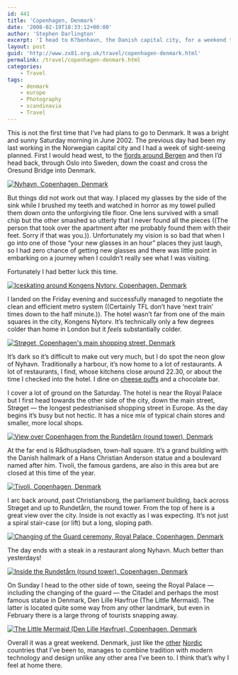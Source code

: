 ```yaml
---
id: 441
title: 'Copenhagen, Denmark'
date: '2008-02-19T18:33:12+00:00'
author: 'Stephen Darlington'
excerpt: 'I head to K?benhavn, the Danish capital city, for a weekend to take in the sights.'
layout: post
guid: 'http://www.zx81.org.uk/travel/copenhagen-denmark.html'
permalink: /travel/copenhagen-denmark.html
categories:
    - Travel
tags:
    - denmark
    - europe
    - Photography
    - scandinavia
    - Travel
---
```


This is not the first time that I’ve had plans to go to Denmark. It was a bright and sunny Saturday morning in June 2002. The previous day had been my last working in the Norwegian capital city and I had a week of sight-seeing planned. First I would head west, to the [fjords around Bergen](/travel/norway.html) and then I’d head back, through Oslo into Sweden, down the coast and cross the Oresund Bridge into Denmark.

[![Nyhavn, Copenhagen, Denmark](https://i0.wp.com/farm4.staticflickr.com/3793/11996333334_964a31aee7.jpg?resize=500%2C333)](http://www.flickr.com/photos/stephendarlington/11996333334/ "Nyhavn, Copenhagen, Denmark by stephendarlington, on Flickr")

But things did not work out that way. I placed my glasses by the side of the sink while I brushed my teeth and watched in horror as my towel pulled them down onto the unforgiving tile floor. One lens survived with a small chip but the other smashed so utterly that I never found all the pieces ((The person that took over the apartment after me probably found them with their feet. Sorry if that was you.)). Unfortunately my vision is so bad that when I go into one of those “your new glasses in an hour” places they just laugh, so I had zero chance of getting new glasses and there was little point in embarking on a journey when I couldn’t really see what I was visiting.

Fortunately I had better luck this time.

[![Iceskating around Kongens Nytorv, Copenhagen, Denmark](https://i0.wp.com/farm4.staticflickr.com/3683/11996270693_2439bd1e95.jpg?resize=500%2C333)](http://www.flickr.com/photos/stephendarlington/11996270693/ "Iceskating around Kongens Nytorv, Copenhagen, Denmark by stephendarlington, on Flickr")

I landed on the Friday evening and successfully managed to negotiate the clean and efficient metro system ((Certainly TFL don’t have ‘next train’ times down to the half minute.)). The hotel wasn’t far from one of the main squares in the city, Kongens Nytorv. It’s technically only a few degrees colder than home in London but it *feels* substantially colder.

[![Strøget, Copenhagen's main shopping street, Denmark](https://i0.wp.com/farm3.staticflickr.com/2860/11996780146_c05698f42b.jpg?resize=333%2C500)](http://www.flickr.com/photos/stephendarlington/11996780146/ "Strøget, Copenhagen's main shopping street, Denmark by stephendarlington, on Flickr")

It’s dark so it’s difficult to make out very much, but I do spot the neon glow of Nyhavn. Traditionally a harbour, it’s now home to a lot of restaurants. A lot of restaurants, I find, whose kitchens close around 22.30, or about the time I checked into the hotel. I dine on [cheese puffs](http://www.youtube.com/watch?v=BEbZ5omMw_c) and a chocolate bar.

I cover a lot of ground on the Saturday. The hotel is near the Royal Palace but I first head towards the other side of the city, down the main street, Strøget — the longest pedestrianised shopping street in Europe. As the day begins it’s busy but not hectic. It has a nice mix of typical chain stores and smaller, more local shops.

[![View over Copenhagen from the Rundetårn (round tower), Denmark](https://i0.wp.com/farm8.staticflickr.com/7312/11996778226_c3564485df.jpg?resize=500%2C333)](http://www.flickr.com/photos/stephendarlington/11996778226/ "View over Copenhagen from the Rundetårn (round tower), Denmark by stephendarlington, on Flickr")

At the far end is Rådhuspladsen, town-hall square. It’s a grand building with the Danish hallmark of a Hans Christian Anderson statue and a boulevard named after him. Tivoli, the famous gardens, are also in this area but are closed at this time of the year.

[![Tivoli, Copenhagen, Denmark](https://i0.wp.com/farm8.staticflickr.com/7410/11996774326_b3fa2d191c.jpg?resize=333%2C500)](http://www.flickr.com/photos/stephendarlington/11996774326/ "Tivoli, Copenhagen, Denmark by stephendarlington, on Flickr")

I arc back around, past Christiansborg, the parliament building, back across Strøget and up to Rundetårn, the round tower. From the top of here is a great view over the city. Inside is not exactly as I was expecting. It’s not just a spiral stair-case (or lift) but a long, sloping path.

[![Changing of the Guard ceremony, Royal Palace, Copenhagen, Denmark](https://i0.wp.com/farm6.staticflickr.com/5546/11996273983_a4aef9ecc8.jpg?resize=500%2C333)](http://www.flickr.com/photos/stephendarlington/11996273983/ "Changing of the Guard ceremony, Royal Palace, Copenhagen, Denmark by stephendarlington, on Flickr")

The day ends with a steak in a restaurant along Nyhavn. Much better than yesterdays!

[![Inside the Rundetårn (round tower), Copenhagen, Denmark](https://i0.wp.com/farm4.staticflickr.com/3823/11995973185_6de581c8a0.jpg?resize=500%2C333)](http://www.flickr.com/photos/stephendarlington/11995973185/ "Inside the Rundetårn (round tower), Copenhagen, Denmark by stephendarlington, on Flickr")

On Sunday I head to the other side of town, seeing the Royal Palace — including the changing of the guard — the Citadel and perhaps the most famous statue in Denmark, Den Lille Havfrue (The Little Mermaid). The latter is located quite some way from any other landmark, but even in February there is a large throng of tourists snapping away.

[![The Little Mermaid (Den Lille Havfrue), Copenhagen, Denmark](https://i0.wp.com/farm4.staticflickr.com/3675/11995983335_b43d16efc8.jpg?resize=333%2C500)](http://www.flickr.com/photos/stephendarlington/11995983335/ "The Little Mermaid (Den Lille Havfrue), Copenhagen, Denmark by stephendarlington, on Flickr")

Overall it was a great weekend. Denmark, just like the [other](/photography/photofriday/bright.html) [Nordic](/travel/iceland.html) countries that I’ve been to, manages to combine tradition with modern technology and design unlike any other area I’ve been to. I think that’s why I feel at home there.